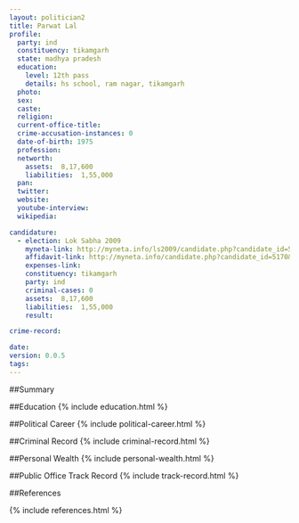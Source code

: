 ```yaml
---
layout: politician2
title: Parwat Lal
profile: 
  party: ind
  constituency: tikamgarh
  state: madhya pradesh
  education: 
    level: 12th pass
    details: hs school, ram nagar, tikamgarh
  photo: 
  sex: 
  caste: 
  religion: 
  current-office-title: 
  crime-accusation-instances: 0
  date-of-birth: 1975
  profession: 
  networth: 
    assets:  8,17,600
    liabilities:  1,55,000
  pan: 
  twitter: 
  website: 
  youtube-interview: 
  wikipedia: 

candidature: 
  - election: Lok Sabha 2009
    myneta-link: http://myneta.info/ls2009/candidate.php?candidate_id=5170
    affidavit-link: http://myneta.info/candidate.php?candidate_id=5170&scan=original
    expenses-link: 
    constituency: tikamgarh 
    party: ind
    criminal-cases: 0
    assets:  8,17,600
    liabilities:  1,55,000
    result:  

crime-record: 

date: 
version: 0.0.5
tags: 
---
```

##Summary


##Education
{% include education.html %}


##Political Career
{% include political-career.html %}


##Criminal Record
{% include criminal-record.html %}


##Personal Wealth
{% include personal-wealth.html %}


##Public Office Track Record
{% include track-record.html %}


##References


{% include references.html %}